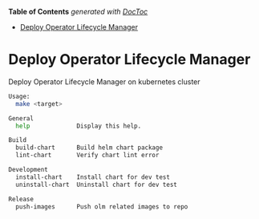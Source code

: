 <!-- START doctoc generated TOC please keep comment here to allow auto update -->
<!-- DON'T EDIT THIS SECTION, INSTEAD RE-RUN doctoc TO UPDATE -->
**Table of Contents**  *generated with [DocToc](https://github.com/thlorenz/doctoc)*

- [Deploy Operator Lifecycle Manager](#deploy-operator-lifecycle-manager)

<!-- END doctoc generated TOC please keep comment here to allow auto update -->

# Deploy Operator Lifecycle Manager

Deploy Operator Lifecycle Manager on kubernetes cluster

```bash
Usage:
  make <target>

General
  help             Display this help.

Build
  build-chart      Build helm chart package
  lint-chart       Verify chart lint error

Development
  install-chart    Install chart for dev test
  uninstall-chart  Uninstall chart for dev test

Release
  push-images      Push olm related images to repo
```
